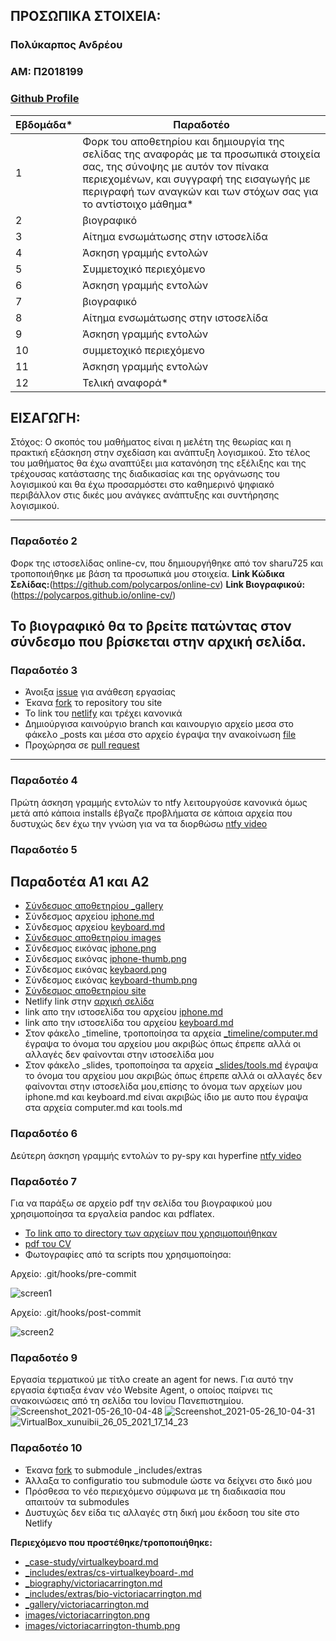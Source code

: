 ## ΠΡΟΣΩΠΙΚΑ ΣΤΟΙΧΕΙΑ:

### Πολύκαρπος Ανδρέου
### ΑΜ: Π2018199
### [Github Profile](https://github.com/polycarpos)

| Εβδομάδα* | Παραδοτέο |
| --- | --- |
| 1 | Φορκ του αποθετηρίου και δημιουργία της σελίδας της αναφοράς με τα προσωπικά στοιχεία σας, της σύνοψης με αυτόν τον πίνακα περιεχομένων, και συγγραφή της εισαγωγής με περιγραφή των αναγκών και των στόχων σας για το αντίστοιχο μάθημα* |
| 2 | βιογραφικό |
| 3 | Αίτημα ενσωμάτωσης στην ιστοσελίδα |
| 4 | Άσκηση γραμμής εντολών |
| 5 | Συμμετοχικό περιεχόμενο |
| 6 | Άσκηση γραμμής εντολών |
| 7 | βιογραφικό |
| 8 | Αίτημα ενσωμάτωσης στην ιστοσελίδα |
| 9 | Άσκηση γραμμής εντολών |
| 10 | συμμετοχικό περιεχόμενο |
| 11 | Άσκηση γραμμής εντολών |
| 12 | Τελική αναφορά* |
## <a name="P">ΕΙΣΑΓΩΓΗ:</a>
Στόχος: Ο σκοπός του μαθήματος είναι η μελέτη της θεωρίας και η πρακτική εξάσκηση στην σχεδίαση και ανάπτυξη λογισμικού. Στο τέλος του μαθήματος θα έχω αναπτύξει μια κατανόηση της εξέλιξης και της τρέχουσας κατάστασης της διαδικασίας και της οργάνωσης του λογισμικού και θα έχω προσαρμόστει στο καθημερινό ψηφιακό περιβάλλον στις δικές μου ανάγκες ανάπτυξης και συντήρησης λογισμικού.

---
### Παραδοτέο 2
Φορκ της ιστοσελίδας online-cv, που δημιουργήθηκε από τον sharu725 και τροποποιήθηκε με βάση τα προσωπικά μου στοιχεία.
**Link Κώδικα Σελίδας:**(https://github.com/polycarpos/online-cv)
**Link Βιογραφικού:** (https://polycarpos.github.io/online-cv/) 

Το βιογραφικό θα το βρείτε πατώντας στον σύνδεσμο που βρίσκεται στην αρχική σελίδα.
---
### Παραδοτέο 3
- Άνοιξα [issue](https://github.com/ioniodi/sitegr/issues/115) για ανάθεση εργασίας
- Έκανα [fork](https://github.com/polycarpos/sitegr) το repository του site
- To link του [netlify](https://sad-pasteur-d16a2a.netlify.app/posts/2020/11/27/dieukrinisi-akadimaikon-tautotiton/) και τρέχει κανονικά
- Δημιούργισα καινούργιο branch και καινουργιο αρχείο μεσα στο φάκελο _posts και μέσα στο αρχείο έγραψα την ανακοίνωση [file](https://github.com/polycarpos/sitegr/blob/2018199/all_collections/_posts/2020-11-28-dieukrinisi-akadimaikon-tautotiton.md)
- Προχώρησα σε [pull request](https://github.com/ioniodi/sitegr/pull/129) 
---
### Παραδοτέο 4
Πρώτη άσκηση γραμμής εντολών το ntfy λειτουργούσε κανονικά όμως μετά από κάποια installs έβγαζε προβλήματα σε κάποια αρχεία που δυστυχώς δεν έχω την γνώση για να τα διορθώσω 
[ntfy video](https://asciinema.org/a/399405) 

### Παραδοτέο 5
## Παραδοτέα Α1 και Α2
- <a href="https://github.com/polycarpos/_gallery">Σύνδεσμος αποθετηρίου _gallery</a>
- Σύνδεσμος αρχείου <a href="https://github.com/polycarpos/_gallery/blob/4796fe31833a6e31357d9528e7f5dfc5f1e31c7d/iphone.md">iphone.md</a>
- Σύνδεσμος αρχείου <a href="https://github.com/polycarpos/_gallery/blob/4796fe31833a6e31357d9528e7f5dfc5f1e31c7d/keyboard.md">keyboard.md</a>
- <a href="https://github.com/polycarpos/images">Σύνδεσμος αποθετηρίου images</a>
- Σύνδεσμος εικόνας <a href="https://github.com/polycarpos/images/blob/master/iphone.png">iphone.png</a>
- Σύνδεσμος εικόνας <a href="https://github.com/polycarpos/images/blob/master/iphone-thumb.png">iphone-thumb.png</a>
- Σύνδεσμος εικόνας <a href="https://github.com/polycarpos/images/blob/master/keyboard.png">keybaord.png</a>
- Σύνδεσμος εικόνας <a href="https://github.com/polycarpos/images/blob/master/keyboard-thumb.png">keyboard-thumb.png</a>
- <a href="https://github.com/polycarpos/site">Σύνδεσμος αποθετηρίου site</a>
- Netlify link στην [αρχική σελίδα](https://infallible-swirles-0bb9d4.netlify.app)
- link απο την ιστοσελίδα του αρχείου [iphone.md](https://infallible-swirles-0bb9d4.netlify.app/gallery/iphone/)
- link απο την ιστοσελίδα του αρχείου [keyboard.md](https://infallible-swirles-0bb9d4.netlify.app/gallery/keyboard/)
- Στον φάκελο _timeline, τροποποίησα τα αρχεία [_timeline/computer.md](https://github.com/polycarpos/site/commit/1232dc94541fe6dcdeb3cfe2490537ba3896a91c) έγραψα το όνομα του αρχείου μου ακριβώς όπως έπρεπε αλλά οι αλλαγές δεν φαίνονται στην ιστοσελίδα μου
- Στον φάκελο _slides, τροποποίησα τα αρχεία [_slides/tools.md](https://github.com/polycarpos/site/commit/6ecb6469f5cbd3d61842acf10cb31fef82757071) έγραψα το όνομα του αρχείου μου ακριβώς όπως έπρεπε αλλά οι αλλαγές δεν φαίνονται στην ιστοσελίδα μου,επίσης το όνομα των αρχείων μου iphone.md και keyboard.md είναι ακριβώς ίδιο με αυτο που έγραψα στα αρχεία computer.md και tools.md 
### Παραδοτέο 6
Δεύτερη άσκηση γραμμής εντολών το py-spy και hyperfine [ntfy video](https://asciinema.org/a/405082)
### Παραδοτέο 7
Για να παράξω σε αρχείο pdf την σελίδα του βιογραφικού μου χρησιμοποίησα τα εργαλεία pandoc και pdflatex.
- [Το link απο το directory των αρχείων που χρησιμοποιήθηκαν](https://github.com/polycarpos/online-cv/tree/gh-pages/pdf)
- [pdf του CV](https://github.com/polycarpos/online-cv/blob/gh-pages/pdf/cv.pdf)
- Φωτογραφίες από τα scripts που χρησιμοποίησα:
    
Αρχείο: .git/hooks/pre-commit

![screen1](https://user-images.githubusercontent.com/56274018/114317373-c7755880-9ad5-11eb-91a1-147844da406d.png)
   
   
Αρχείο: .git/hooks/post-commit

![screen2](https://user-images.githubusercontent.com/56274018/114317376-c9d7b280-9ad5-11eb-8f50-68f09d60e66f.png)

### Παραδοτέο 9
Εργασία τερματικού με τίτλο create an agent for news.
Για αυτό την εργασία έφτιαξα έναν νέο Website Agent, ο οποίος παίρνει τις ανακοινώσεις από τη σελίδα του Ιονίου Πανεπιστημίου.
![Screenshot_2021-05-26_10-04-48](https://user-images.githubusercontent.com/56274018/119679990-cf335700-be0e-11eb-87ed-50f2dee5cf8f.png)
![Screenshot_2021-05-26_10-04-31](https://user-images.githubusercontent.com/56274018/119680072-dce8dc80-be0e-11eb-94ac-d2e992d9d5e7.png)![VirtualBox_xunuibii_26_05_2021_17_14_23](https://user-images.githubusercontent.com/56274018/119680347-c8760580-be49-11eb-8fbe-075f4ff149ae.png)



### Παραδοτέο 10
- Έκανα [fork](https://github.com/polycarpos/extras) το submodule _includes/extras
- Άλλαξα το configuratio του submodule ώστε να δείχνει στο δικό μου
- Πρόσθεσα το νέο περιεχόμενο σύμφωνα με τη διαδικασία που απαιτούν τα submodules
- Δυστυχώς δεν είδα τις αλλαγές στη δική μου έκδοση του site στο Netlify

**Περιεχόμενο που προστέθηκε/τροποποιήθηκε:**
- [_case-study/virtualkeyboard.md](https://github.com/polycarpos/site/blob/master/_case-study/virtualkeyboard.md)
- [_includes/extras/cs-virtualkeyboard-.md](https://github.com/polycarpos/extras/blob/master/cs-virtualkeyboard.md)
- [_biography/victoriacarrington.md](https://github.com/polycarpos/site/blob/master/_biography/victoriacarrington.md)
- [_includes/extras/bio-victoriacarrington.md](https://github.com/polycarpos/extras/blob/master/bio-victoriacarrington.md)
- [_gallery/victoriacarrington.md](https://github.com/polycarpos/_gallery/blob/484dbe9fcab081a7af4c7ef8d90b6268cf194394/victoriacarrington.md)
- [images/victoriacarrington.png](https://github.com/polycarpos/images/blob/master/victoriacarrington.png)
- [images/victoriacarrington-thumb.png](https://github.com/polycarpos/images/blob/master/victoriacarrington-thumb.png)
